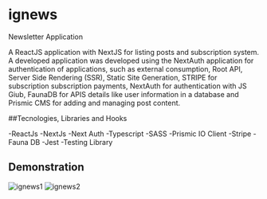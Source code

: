 # ignews
Newsletter Application

A ReactJS application with NextJS for listing posts and subscription system.  A developed application was developed using the NextAuth application for authentication of applications, such as external consumption, Root API, Server Side Rendering (SSR), Static Site Generation, STRIPE for subscription subscription payments, NextAuth for authentication with JS Giub, FaunaDB for APIS details like user information in a database and Prismic CMS for adding and managing post content.

##Tecnologies, Libraries and Hooks

-ReactJs 
-NextJs 
-Next Auth 
-Typescript 
-SASS 
-Prismic IO Client 
-Stripe 
-Fauna DB 
-Jest 
-Testing Library 


## Demonstration
![ignews1](https://user-images.githubusercontent.com/82839108/194930928-649609d2-f5d1-4dc8-90e7-ec46e79b8f3f.png)
![ignews2](https://user-images.githubusercontent.com/82839108/194930948-bc0167e7-f0d1-49d8-8ef2-dae852557c50.png)
